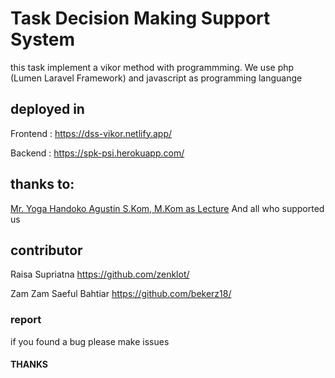 # Task Decision Making Support System

this task implement a vikor method with programmming.
We use php (Lumen Laravel Framework) and javascript as programming languange

## deployed in
Frontend : https://dss-vikor.netlify.app/

Backend : https://spk-psi.herokuapp.com/

## thanks to: 
[Mr. Yoga Handoko Agustin S.Kom, M.Kom as Lecture](https://scholar.google.co.id/citations?user=uFTcXoUAAAAJ&hl=id)
And all who supported us

## contributor
Raisa Supriatna https://github.com/zenklot/

Zam Zam Saeful Bahtiar https://github.com/bekerz18/

### report
if you found a bug please make issues 

#### THANKS
